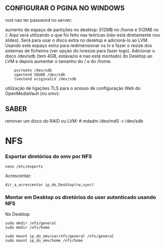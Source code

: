 ## CONFIGURAR O PGINA NO WINDOWS


root nao ter password no server:

aumento de espaço de partições no desktop: 512MB no /home e 512MB no /:
	Aqui será utilizando o que foi feito nas teóricas (não está diretamente nos slides). Será para usar o disco extra no desktop e adicioná-lo ao LVM. Usando este espaço extra para redimensionar os lv e fazer o resize dos sistemas de ficheiros (ver opção do lvresize para fazer logo).
	Adicionar o disco /dev/sdb (tem 4GB, estávazio e nao está montado) do Desktop ao LVM e depois aumentar o tamanho do / e do /home.

		pvcreate /dev/sdb
		vgextend SQUAD /dev/sdb
		lvextend originalLV /dev/sdb

utilização de ligações TLS para o acesso de configuração Web do OpenMediaVault (no omv): 


## SABER
remover um disco do RAID ou LVM:
	# mdadm /dev/md0 -r /dev/sdb


# NFS

### Exportar diretórios do omv por NFS

	nano /etc/exports

Acrescentar:

	dir_a_acrescentar ip_do_Desktop(rw,sync)


### Montar em Desktop os diretórios do user autenticado usando NFS

No Desktop:
	
	sudo mkdir /nfs/general
	sudo mkdir /nfs/home

	sudo mount ip_do_omv/var/nfs/general /nfs/general
	sudo mount ip_do_omv/home /nfs/home
